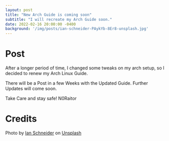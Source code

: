 ```yaml
---
layout: post
title: "New Arch Guide is coming soon"
subtitle: "I will recreate my Arch Guide soon."
date: 2022-02-16 20:00:00 -0400
background: '/img/posts/ian-schneider-PAykYb-8Er8-unsplash.jpg'
---
```


# Post
After a longer period of time, I changed some tweaks on my arch setup, so I decided to renew my Arch Linux Guide.

There will be a Post in a few Weeks with the Updated Guide. Further Updates will come soon.

Take Care and stay safe!
N0Raitor

# Credits
Photo by [Ian Schneider](https://unsplash.com/@goian?utm_source=unsplash&utm_medium=referral&utm_content=creditCopyText) on [Unsplash](https://unsplash.com/s/photos/new?utm_source=unsplash&utm_medium=referral&utm_content=creditCopyText)